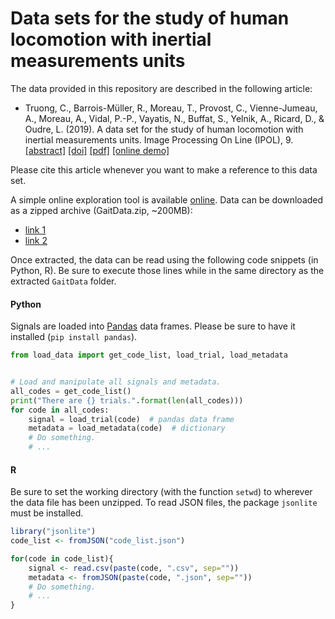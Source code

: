 # Data sets for the study of human locomotion with inertial measurements units


The data provided in this repository are described in the following article:
- Truong, C., Barrois-Müller, R., Moreau, T., Provost, C., Vienne-Jumeau, A., Moreau, A., Vidal, P.-P., Vayatis, N., Buffat, S., Yelnik, A., Ricard, D., & Oudre, L. (2019). A data set for the study of human locomotion with inertial measurements units. Image Processing On Line (IPOL), 9. [[abstract]](https://deepcharles.github.io/publication/ipol-data-2019) [[doi]](https://doi.org/10.5201/ipol.2019.265) [[pdf]](http://deepcharles.github.io/files/ipol-walk-data-2019.pdf) [[online demo]](http://ipolcore.ipol.im/demo/clientApp/demo.html?id=265)


Please cite this article whenever you want to make a reference to this data set.


A simple online exploration tool is available [online](http://ipolcore.ipol.im/demo/clientApp/demo.html?id=77777000084).
Data can be downloaded as a zipped archive (GaitData.zip, ~200MB):
- [link 1](https://mycore.core-cloud.net/index.php/s/sTk4Vq8N3zefvKH/download)
- [link 2](http://dev.ipol.im/~truong/GaitData.zip)

Once extracted, the data can be read using the following code snippets (in Python, R). Be sure to execute those lines while in the same directory as the extracted `GaitData` folder.

#### Python

Signals are loaded into [Pandas](https://pandas.pydata.org/) data frames. Please be sure to have it installed (`pip install pandas`).

```python
from load_data import get_code_list, load_trial, load_metadata


# Load and manipulate all signals and metadata.
all_codes = get_code_list()
print("There are {} trials.".format(len(all_codes)))
for code in all_codes:
    signal = load_trial(code)  # pandas data frame
    metadata = load_metadata(code)  # dictionary
    # Do something.
    # ...
```

#### R

Be sure to set the working directory (with the function `setwd`) to wherever the data file has been unzipped. To read JSON files, the package `jsonlite` must be installed.

```R
library("jsonlite")
code_list <- fromJSON("code_list.json")

for(code in code_list){
    signal <- read.csv(paste(code, ".csv", sep=""))
    metadata <- fromJSON(paste(code, ".json", sep=""))
    # Do something.
    # ...
}

```
